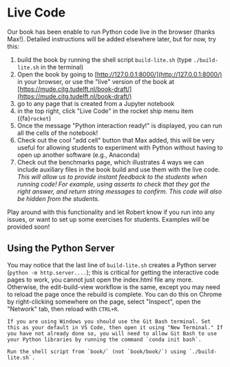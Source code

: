 # Live Code

Our book has been enable to run Python code live in the browser (thanks Max!). Detailed instructions will be added elsewhere later, but for now, try this:
1. build the book by running the shell script `build-lite.sh` (type `./build-lite.sh` in the terminal)
2. Open the book by going to [http://127.0.0.1:8000/](http://127.0.0.1:8000/) in your browser, or use the "live" version of the book at [https://mude.citg.tudelft.nl/book-draft/](https://mude.citg.tudelft.nl/book-draft/)
3. go to any page that is created from a Jupyter notebook
4. in the top right, click "Live Code" in the rocket ship menu item ({fa}`rocket`)
5. Once the message "Python interaction ready!" is displayed, you can run all the cells of the notebook!
6. Check out the cool "add cell" button that Max added, this will be very useful for allowing students to experiment with Python without having to open up another software (e.g., Anaconda)
7. Check out the benchmarks page, which illustrates 4 ways we can include auxiliary files in the book build and use them with the live code. *This will allow us to provide instant feedback to the students when running code! For example, using asserts to check that they got the right answer, and return string messages to confirm. This code will also be hidden from the students.*

Play around with this functionality and let Robert know if you run into any issues, or want to set up some exercises for students. Examples will be provided soon!

## Using the Python Server

You may notice that the last line of `build-lite.sh` creates a Python server (`python -m http.server....`); this is critical for getting the interactive code pages to work, you cannot just open the index.html file any more. Otherwise, the edit-build-view workflow is the same, except you may need to reload the page once the rebuild is complete. You can do this on Chrome by right-clicking somewhere on the page, select "Inspect", open the "Network" tab, then reload with `CTRL+R`.

```{note}
If you are using Windows you should use the Git Bash terminal. Set this as your default in VS Code, then open it using "New Terminal." If you have not already done so, you will need to allow Git Bash to use your Python libraries by running the command `conda init bash`.

Run the shell script from `book/` (not `book/book/`) using `./build-lite.sh`.
```


```{tableofcontents}
```